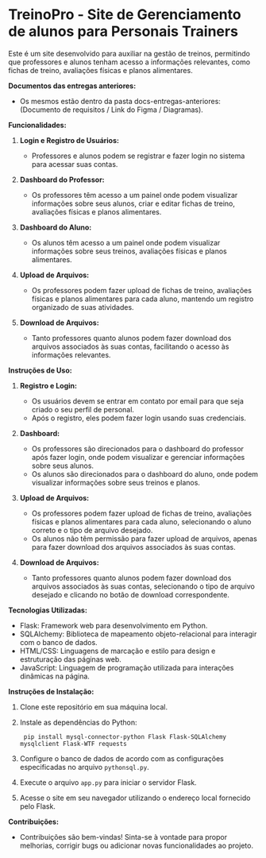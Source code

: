 # TreinoPro - Site de Gerenciamento de alunos para Personais Trainers

Este é um site desenvolvido para auxiliar na gestão de treinos, permitindo que professores e alunos tenham acesso a informações relevantes, como fichas de treino, avaliações físicas e planos alimentares.

**Documentos das entregas anteriores:**
   - Os mesmos estão dentro da pasta docs-entregas-anteriores: (Documento de requisitos / Link do Figma / Diagramas).

**Funcionalidades:**

1. **Login e Registro de Usuários:**
   - Professores e alunos podem se registrar e fazer login no sistema para acessar suas contas.

2. **Dashboard do Professor:**
   - Os professores têm acesso a um painel onde podem visualizar informações sobre seus alunos, criar e editar fichas de treino, avaliações físicas e planos alimentares.

3. **Dashboard do Aluno:**
   - Os alunos têm acesso a um painel onde podem visualizar informações sobre seus treinos, avaliações físicas e planos alimentares.

4. **Upload de Arquivos:**
   - Os professores podem fazer upload de fichas de treino, avaliações físicas e planos alimentares para cada aluno, mantendo um registro organizado de suas atividades.

5. **Download de Arquivos:**
   - Tanto professores quanto alunos podem fazer download dos arquivos associados às suas contas, facilitando o acesso às informações relevantes.

**Instruções de Uso:**

1. **Registro e Login:**
   - Os usuários devem se entrar em contato por email para que seja criado o seu perfil de personal.
   - Após o registro, eles podem fazer login usando suas credenciais.

2. **Dashboard:**
   - Os professores são direcionados para o dashboard do professor após fazer login, onde podem visualizar e gerenciar informações sobre seus alunos.
   - Os alunos são direcionados para o dashboard do aluno, onde podem visualizar informações sobre seus treinos e planos.

3. **Upload de Arquivos:**
   - Os professores podem fazer upload de fichas de treino, avaliações físicas e planos alimentares para cada aluno, selecionando o aluno correto e o tipo de arquivo desejado.
   - Os alunos não têm permissão para fazer upload de arquivos, apenas para fazer download dos arquivos associados às suas contas.

4. **Download de Arquivos:**
   - Tanto professores quanto alunos podem fazer download dos arquivos associados às suas contas, selecionando o tipo de arquivo desejado e clicando no botão de download correspondente.

**Tecnologias Utilizadas:**

- Flask: Framework web para desenvolvimento em Python.
- SQLAlchemy: Biblioteca de mapeamento objeto-relacional para interagir com o banco de dados.
- HTML/CSS: Linguagens de marcação e estilo para design e estruturação das páginas web.
- JavaScript: Linguagem de programação utilizada para interações dinâmicas na página.

**Instruções de Instalação:**

1. Clone este repositório em sua máquina local.
2. Instale as dependências do Python:

   ````plaintext
    pip install mysql-connector-python Flask Flask-SQLAlchemy mysqlclient Flask-WTF requests

3. Configure o banco de dados de acordo com as configurações especificadas no arquivo `pythonsql.py`.
4. Execute o arquivo `app.py` para iniciar o servidor Flask.
5. Acesse o site em seu navegador utilizando o endereço local fornecido pelo Flask.

**Contribuições:**

- Contribuições são bem-vindas! Sinta-se à vontade para propor melhorias, corrigir bugs ou adicionar novas funcionalidades ao projeto.



